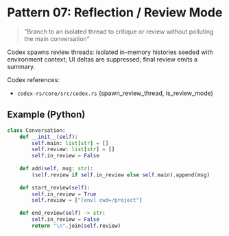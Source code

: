# Pattern 07: Reflection / Review Mode

> "Branch to an isolated thread to critique or review without polluting the main conversation"

Codex spawns review threads: isolated in-memory histories seeded with environment context; UI deltas are suppressed; final review emits a summary.

Codex references:
- `codex-rs/core/src/codex.rs` (spawn_review_thread, is_review_mode)

## Example (Python)

```python
class Conversation:
    def __init__(self):
        self.main: list[str] = []
        self.review: list[str] = []
        self.in_review = False
    
    def add(self, msg: str):
        (self.review if self.in_review else self.main).append(msg)
    
    def start_review(self):
        self.in_review = True
        self.review = ["[env] cwd=/project"]
    
    def end_review(self) -> str:
        self.in_review = False
        return "\n".join(self.review)
```
